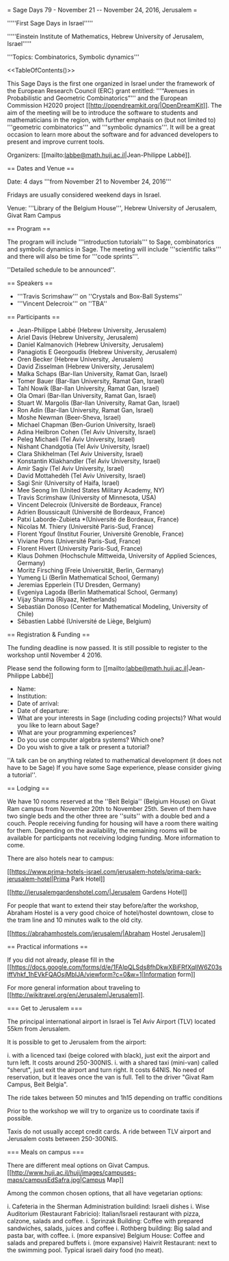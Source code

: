 = Sage Days 79 - November 21 -- November 24, 2016, Jerusalem =

'''''First Sage Days in Israel'''''

'''''Einstein Institute of Mathematics, Hebrew University of Jerusalem, Israel'''''

'''Topics: Combinatorics, Symbolic dynamics'''

<<TableOfContents()>>

This Sage Days is the first one organized in Israel under the framework of the European Research Council (ERC) grant entitled: '''“Avenues in Probabilistic and Geometric Combinatorics”''' and the European Commission H2020 project [[http://opendreamkit.org/|OpenDreamKit]]. The aim of the meeting will be to introduce the software to students and mathematicians in the region, with further emphasis on (but not limited to) '''geometric combinatorics''' and '''symbolic dynamics'''. It will be a great occasion to learn more about the software and for advanced developers to present and improve current tools.

Organizers: [[mailto:labbe@math.huji.ac.il|Jean-Philippe Labbé]]. 

== Dates and Venue ==

Date: 4 days '''from November 21 to November 24, 2016'''

Fridays are usually considered weekend days in Israel.

Venue: '''Library of the Belgium House''', Hebrew University of Jerusalem, Givat Ram Campus

== Program ==

The program will include '''introduction tutorials''' to Sage, combinatorics and symbolic dynamics in Sage. The meeting will include '''scientific talks''' and there will also be time for '''code sprints'''.

''Detailed schedule to be announced''. 

== Speakers ==

 * '''Travis Scrimshaw''' on ''Crystals and Box-Ball Systems''
 * '''Vincent Delecroix''' on ''TBA''

== Participants ==

 * Jean-Philippe Labbé (Hebrew University, Jerusalem)
 * Ariel Davis (Hebrew University, Jerusalem)
 * Daniel Kalmanovich (Hebrew University, Jerusalem)
 * Panagiotis E Georgoudis (Hebrew University, Jerusalem)
 * Oren Becker (Hebrew University, Jerusalem)
 * David Zisselman (Hebrew University, Jerusalem)
 * Malka Schaps (Bar-Ilan University, Ramat Gan, Israel)
 * Tomer Bauer (Bar-Ilan University, Ramat Gan, Israel)
 * Tahl Nowik (Bar-Ilan University, Ramat Gan, Israel)
 * Ola Omari (Bar-Ilan University, Ramat Gan, Israel)
 * Stuart W. Margolis (Bar-Ilan University, Ramat Gan, Israel)
 * Ron Adin (Bar-Ilan University, Ramat Gan, Israel)
 * Moshe Newman (Beer-Sheva, Israel)
 * Michael Chapman (Ben-Gurion University, Israel)
 * Adina Heilbron Cohen (Tel Aviv University, Israel)
 * Peleg Michaeli (Tel Aviv University, Israel)
 * Nishant Chandgotia (Tel Aviv University, Israel)
 * Clara Shikhelman (Tel Aviv University, Israel)
 * Konstantin Kliakhandler (Tel Aviv University, Israel)
 * Amir Sagiv (Tel Aviv University, Israel)
 * David Mottahedèh (Tel Aviv University, Israel)
 * Sagi Snir (University of Haifa, Israel)
 * Mee Seong Im (United States Military Academy, NY)
 * Travis Scrimshaw (University of Minnesota, USA)
 * Vincent Delecroix (Université de Bordeaux, France)
 * Adrien Boussicault (Université de Bordeaux, France)
 * Patxi Laborde-Zubieta *(Université de Bordeaux, France)
 * Nicolas M. Thiery (Université Paris-Sud, France)
 * Florent Ygouf (Institut Fourier, Université Grenoble, France)
 * Viviane Pons (Université Paris-Sud, France)
 * Florent Hivert (University Paris-Sud, France)
 * Klaus Dohmen (Hochschule Mittweida, University of Applied Sciences, Germany)
 * Moritz Firsching (Freie Universität, Berlin, Germany)
 * Yumeng Li (Berlin Mathematical School, Germany)
 * Jeremias Epperlein (TU Dresden, Germany)
 * Evgeniya Lagoda (Berlin Mathematical School, Germany)
 * Vijay Sharma (Riyaaz, Netherlands)
 * Sebastián Donoso (Center for Mathematical Modeling, University of Chile)
 * Sébastien Labbé (Université de Liège, Belgium)


== Registration & Funding ==

The funding deadline is now passed. It is still possible to register to the workshop until November 4 2016.

Please send the following form to [[mailto:labbe@math.huji.ac.il|Jean-Philippe Labbé]]

 * Name:
 * Institution:
 * Date of arrival:
 * Date of departure:
 * What are your interests in Sage (including coding projects)? What would you like to learn about Sage?
 * What are your programming experiences?
 * Do you use computer algebra systems? Which one?
 * Do you wish to give a talk or present a tutorial? 

''A talk can be on anything related to mathematical development (it does not have to be Sage)
If you have some Sage experience, please consider giving a tutorial''.

== Lodging ==

We have 10 rooms reserved at the ''Beit Belgia'' (Belgium House) on Givat Ram campus from November 20th to November 25th. Seven of them have two single beds and the other three are ''suits'' with a double bed and a couch. People receiving funding for housing will have a room there waiting for them. Depending on the availability, the remaining rooms will be available for participants not receiving lodging funding. More information to come.

There are also hotels near to campus:

[[https://www.prima-hotels-israel.com/jerusalem-hotels/prima-park-jerusalem-hotel|Prima Park Hotel]]

[[http://jerusalemgardenshotel.com/|Jerusalem Gardens Hotel]]

For people that want to extend their stay before/after the workshop, Abraham Hostel is a very good choice of hotel/hostel downtown, close to the tram line and 10 minutes walk to the old city.

[[https://abrahamhostels.com/jerusalem/|Abraham Hostel Jerusalem]]

== Practical informations ==

If you did not already, please fill in the [[https://docs.google.com/forms/d/e/1FAIpQLSds8fhDkwXBiFRfXqlIW6Z03slffVhkf_1hEVkFQAOsjMbIJA/viewform?c=0&w=1|Information form]]

For more general information about traveling to [[http://wikitravel.org/en/Jerusalem|Jerusalem]].

=== Get to Jerusalem ===

The principal international airport in Israel is Tel Aviv Airport (TLV) located 55km from Jerusalem.

It is possible to get to Jerusalem from the airport:

 i. with a licenced taxi (beige colored with black), just exit the airport and turn left. It costs around 250-300NIS.
 i. with a shared taxi (mini-van) called "sherut", just exit the airport and turn right. It costs 64NIS. No need of reservation, but it leaves once the van is full. Tell to the driver "Givat Ram Campus, Beit Belgia".

The ride takes between 50 minutes and 1h15 depending on traffic conditions

Prior to the workshop we will try to organize us to coordinate taxis if possible.

Taxis do not usually accept credit cards. A ride between TLV airport and Jerusalem costs between 250-300NIS.

=== Meals on campus ===

There are different meal options on Givat Campus. [[http://www.huji.ac.il/huji/images/campuses-maps/campusEdSafra.jpg|Campus Map]]

Among the common chosen options, that all have vegetarian options:

 i. Cafeteria in the Sherman Administration buildind: Israeli dishes
 i. Wise Auditorium (Restaurant Fabricio): Italian/Israeli restaurant with pizza, calzone, salads and coffee.
 i. Sprinzak Building: Coffee with prepared sandwiches, salads, juices and coffee
 i. Rothberg building: Big salad and pasta bar, with coffee.
 i. (more expansive) Belgium House: Coffee and salads and prepared buffets 
 i. (more expansive) Haivrit Restaurant: next to the swimming pool. Typical israeli dairy food (no meat).

